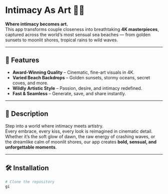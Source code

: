 # Intimacy As Art 🌊✨

**Where intimacy becomes art.**  
This app transforms couple closeness into breathtaking **4K masterpieces**, captured across the world’s most sensual sea beaches — from golden sunsets to moonlit shores, tropical rains to wild waves.  

---

## 🚀 Features
- **Award-Winning Quality** – Cinematic, fine-art visuals in 4K.  
- **Varied Beach Backdrops** – Golden sunsets, stormy oceans, secret coves, and more.  
- **Wildly Artistic Style** – Passion, desire, and intimacy redefined.  
- **Fast & Seamless** – Generate, save, and share instantly.  

---

## 📖 Description
Step into a world where intimacy meets artistry.  
Every embrace, every kiss, every look is reimagined in cinematic detail. Whether it’s the soft glow of dawn, the raw energy of crashing waves, or the dreamlike calm of moonlit shores, our app creates **bold, sensual, and unforgettable moments**.  

---

## 🛠️ Installation
```bash
# Clone the repository
gi
